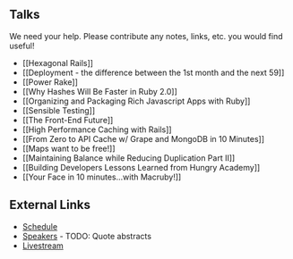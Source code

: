 ## Talks

We need your help.  Please contribute any notes, links, etc. you would find useful!

* [[Hexagonal Rails]]
* [[Deployment - the difference between the 1st month and the next 59]]
* [[Power Rake]]
* [[Why Hashes Will Be Faster in Ruby 2.0]]
* [[Organizing and Packaging Rich Javascript Apps with Ruby]]
* [[Sensible Testing]]
* [[The Front-End Future]]
* [[High Performance Caching with Rails]]
* [[From Zero to API Cache w/ Grape and MongoDB in 10 Minutes]]
* [[Maps want to be free!]]
* [[Maintaining Balance while Reducing Duplication Part II]]
* [[Building Developers Lessons Learned from Hungry Academy]]
* [[Your Face in 10 minutes...with Macruby!]]

## External Links

* [Schedule](http://goruco.com/schedule/)
* [Speakers](http://goruco.com/speakers/) - TODO: Quote abstracts
* [Livestream](http://goruco.com/live/)